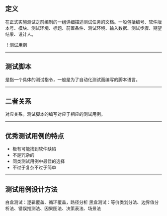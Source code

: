 ## 定义
在正式实施测试之前编制的一组详细描述测试任务的文档。一般包括编号、软件版本号、模块、测试环境、标题、前置条件、测试环境、输入数据、测试步骤、期望结果、设计人。

！[测试用例](/assets/images/test-example.png)

***

## 测试脚本
是指一个具体的测试指令，一般是为了自动化测试而编写的脚本语言。

----

## 二者关系
对应关系。测试脚本的编写对应于相应的测试用例。

----

## 优秀测试用例的特点
+ 极有可能找到软件缺陷
+ 不是冗杂的
+ 同类测试用例中最佳的选择
+ 不过于复杂不过于简单

----

## 测试用例设计方法
白盒测试：逻辑覆盖、循环覆盖，路径分析
黑盒测试：等价类划分法、边界值分析法、错误推测法、因果图法、决策表法、场景法